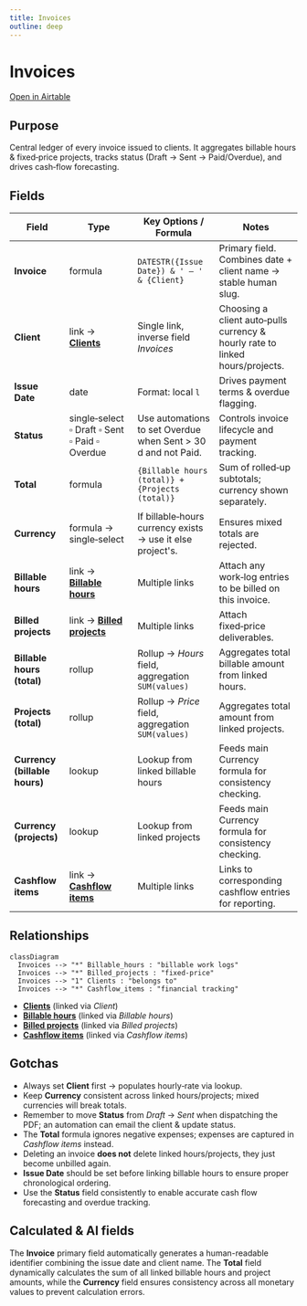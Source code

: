 ```yaml
---
title: Invoices
outline: deep
---
```


# Invoices

[Open in Airtable](https://airtable.com/appAeUFSMOuOVDfCV/tblTqyv2AcNTQJPje)

## Purpose
Central ledger of every invoice issued to clients. It aggregates billable hours & fixed‑price projects, tracks status (Draft → Sent → Paid/Overdue), and drives cash‑flow forecasting.

## Fields

| Field | Type | Key Options / Formula | Notes |
| ----- | ---- | --------------------- | ----- |
| **Invoice** | formula | `DATESTR({Issue Date}) & ' – ' & {Client}` | Primary field. Combines date + client name → stable human slug. |
| **Client** | link → [**Clients**](https://airtable.com/appAeUFSMOuOVDfCV/tblLdpbp52Mhjog08) | Single link, inverse field *Invoices* | Choosing a client auto‑pulls currency & hourly rate to linked hours/projects. |
| **Issue Date** | date | Format: local `l` | Drives payment terms & overdue flagging. |
| **Status** | single‑select ▫︎ Draft ▫︎ Sent ▫︎ Paid ▫︎ Overdue | Use automations to set Overdue when Sent > 30 d and not Paid. | Controls invoice lifecycle and payment tracking. |
| **Total** | formula | `{Billable hours (total)} + {Projects (total)}` | Sum of rolled‑up subtotals; currency shown separately. |
| **Currency** | formula → single‑select | If billable‑hours currency exists → use it else project's. | Ensures mixed totals are rejected. |
| **Billable hours** | link → [**Billable hours**](https://airtable.com/appAeUFSMOuOVDfCV/tblBhPqOGFIV86qsb) | Multiple links | Attach any work‑log entries to be billed on this invoice. |
| **Billed projects** | link → [**Billed projects**](https://airtable.com/appAeUFSMOuOVDfCV/tbl0oXRRiB7Fj1vEl) | Multiple links | Attach fixed‑price deliverables. |
| **Billable hours (total)** | rollup | Rollup → *Hours* field, aggregation `SUM(values)` | Aggregates total billable amount from linked hours. |
| **Projects (total)** | rollup | Rollup → *Price* field, aggregation `SUM(values)` | Aggregates total amount from linked projects. |
| **Currency (billable hours)** | lookup | Lookup from linked billable hours | Feeds main Currency formula for consistency checking. |
| **Currency (projects)** | lookup | Lookup from linked projects | Feeds main Currency formula for consistency checking. |
| **Cashflow items** | link → [**Cashflow items**](https://airtable.com/appAeUFSMOuOVDfCV/tblCashflowItems) | Multiple links | Links to corresponding cashflow entries for reporting. |

## Relationships

```mermaid
classDiagram
  Invoices --> "*" Billable_hours : "billable work logs"
  Invoices --> "*" Billed_projects : "fixed‑price"
  Invoices --> "1" Clients : "belongs to"
  Invoices --> "*" Cashflow_items : "financial tracking"
```

- **[Clients](https://airtable.com/appAeUFSMOuOVDfCV/tblLdpbp52Mhjog08)** (linked via *Client*)
- **[Billable hours](https://airtable.com/appAeUFSMOuOVDfCV/tblBhPqOGFIV86qsb)** (linked via *Billable hours*)
- **[Billed projects](https://airtable.com/appAeUFSMOuOVDfCV/tbl0oXRRiB7Fj1vEl)** (linked via *Billed projects*)
- **[Cashflow items](https://airtable.com/appAeUFSMOuOVDfCV/tblCashflowItems)** (linked via *Cashflow items*)

## Gotchas

* Always set **Client** first → populates hourly‑rate via lookup.
* Keep **Currency** consistent across linked hours/projects; mixed currencies will break totals.
* Remember to move **Status** from *Draft* → *Sent* when dispatching the PDF; an automation can email the client & update status.
* The **Total** formula ignores negative expenses; expenses are captured in *Cashflow items* instead.
* Deleting an invoice **does not** delete linked hours/projects, they just become unbilled again.
* **Issue Date** should be set before linking billable hours to ensure proper chronological ordering.
* Use the **Status** field consistently to enable accurate cash flow forecasting and overdue tracking.

## Calculated & AI fields
The **Invoice** primary field automatically generates a human-readable identifier combining the issue date and client name. The **Total** field dynamically calculates the sum of all linked billable hours and project amounts, while the **Currency** field ensures consistency across all monetary values to prevent calculation errors.